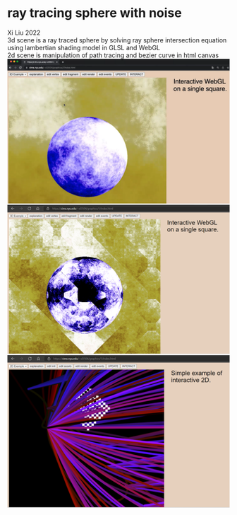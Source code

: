 # ray tracing sphere with noise
Xi Liu 2022</br>
3d scene is a ray traced sphere by solving ray sphere intersection equation using lambertian shading model in GLSL and WebGL</br>
2d scene is manipulation of path tracing and bezier curve in html canvas</br> 
![3d](imgs/3d.png)
![3d version 2](imgs/3d.2.png)
![2d](imgs/2d.png)
